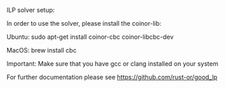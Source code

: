 ILP solver setup:

In order to use the solver, please install the coinor-lib:

Ubuntu: sudo apt-get install coinor-cbc coinor-libcbc-dev

MacOS: brew install cbc

Important: Make sure that you have gcc or clang installed on your system

For further documentation please see https://github.com/rust-or/good_lp
